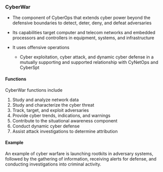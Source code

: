 ### CyberWar

- The component of CyberOps that extends cyber power beyond the defensive boundaries to detect, deter, deny, and defeat adversaries

- Its capabilities target computer and telecom networks and embedded processors and controllers in equipment, systems, and infrastructure

- It uses offensive operations
  - Cyber exploitation, cyber attack, and dynamic cyber defense in a mutually supporting and supported relationship with CyNetOps and CyberSpt

#### Functions

CyberWar functions include

1. Study and analyze network data
2. Study and characterize the cyber threat
3. Track, target, and exploit adversaries
4. Provide cyber trends, indications, and warnings
5. Contribute to the situational awareness component
6. Conduct dynamic cyber defense
7. Assist attack investigations to determine attribution

#### Example

An example of cyber warfare is launching rootkits in adversary systems, followed by  the gathering of information, receiving alerts for defense, and conducting investigations into criminal activity.


